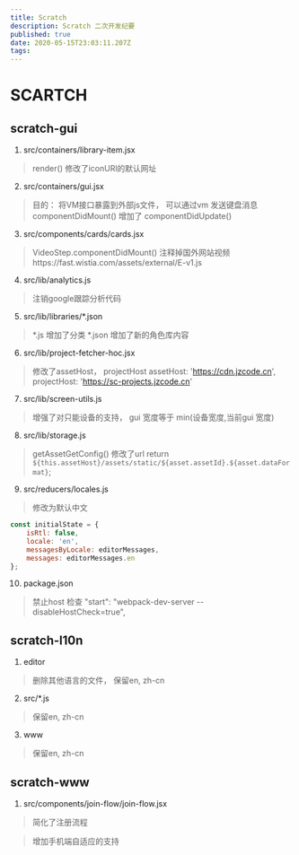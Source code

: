 ```yaml
---
title: Scratch
description: Scratch 二次开发纪要
published: true
date: 2020-05-15T23:03:11.207Z
tags: 
---
```


# SCARTCH
## scratch-gui
1. src/containers/library-item.jsx
> render()
修改了iconURl的默认网址

2. src/containers/gui.jsx
> 目的： 将VM接口暴露到外部js文件， 可以通过vm 发送键盘消息
componentDidMount()
增加了
componentDidUpdate()

3. src/components/cards/cards.jsx
> VideoStep.componentDidMount()
注释掉国外网站视频https://fast.wistia.com/assets/external/E-v1.js

4. src/lib/analytics.js
> 注销google跟踪分析代码

5. src/lib/libraries/*.json
> *.js 增加了分类
> *.json 增加了新的角色库内容

6. src/lib/project-fetcher-hoc.jsx
> 修改了assetHost， projectHost
        assetHost: 'https://cdn.jzcode.cn',
        projectHost: 'https://sc-projects.jzcode.cn'

7. src/lib/screen-utils.js
> 增强了对只能设备的支持， gui 宽度等于 min(设备宽度,当前gui 宽度)

8. src/lib/storage.js
> getAssetGetConfig() 修改了url 
return `${this.assetHost}/assets/static/${asset.assetId}.${asset.dataFormat}`;

9. src/reducers/locales.js
> 修改为默认中文
```javascript
const initialState = {
    isRtl: false,
    locale: 'en',
    messagesByLocale: editorMessages,
    messages: editorMessages.en
};
```

10. package.json
> 禁止host 检查
    "start": "webpack-dev-server  --disableHostCheck=true",
 
## scratch-l10n
1. editor
> 删除其他语言的文件， 保留en, zh-cn

2. src/*.js
> 保留en, zh-cn

3. www
> 保留en, zh-cn

## scratch-www
1. src/components/join-flow/join-flow.jsx
> 简化了注册流程

> 增加手机端自适应的支持